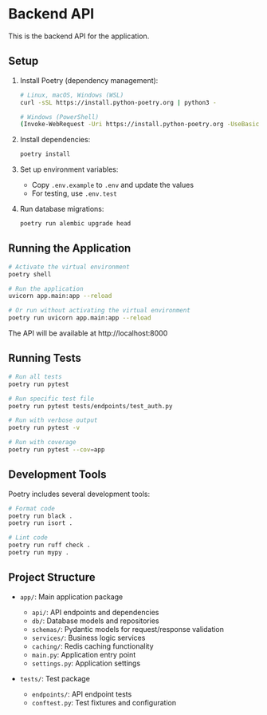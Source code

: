 # Backend API

This is the backend API for the application.

## Setup

1. Install Poetry (dependency management):
   ```bash
   # Linux, macOS, Windows (WSL)
   curl -sSL https://install.python-poetry.org | python3 -
   
   # Windows (PowerShell)
   (Invoke-WebRequest -Uri https://install.python-poetry.org -UseBasicParsing).Content | python -
   ```

2. Install dependencies:
   ```bash
   poetry install
   ```

3. Set up environment variables:
   - Copy `.env.example` to `.env` and update the values
   - For testing, use `.env.test`

4. Run database migrations:
   ```bash
   poetry run alembic upgrade head
   ```

## Running the Application

```bash
# Activate the virtual environment
poetry shell

# Run the application
uvicorn app.main:app --reload

# Or run without activating the virtual environment
poetry run uvicorn app.main:app --reload
```

The API will be available at http://localhost:8000

## Running Tests

```bash
# Run all tests
poetry run pytest

# Run specific test file
poetry run pytest tests/endpoints/test_auth.py

# Run with verbose output
poetry run pytest -v

# Run with coverage
poetry run pytest --cov=app
```

## Development Tools

Poetry includes several development tools:

```bash
# Format code
poetry run black .
poetry run isort .

# Lint code
poetry run ruff check .
poetry run mypy .
```

## Project Structure

- `app/`: Main application package
  - `api/`: API endpoints and dependencies
  - `db/`: Database models and repositories
  - `schemas/`: Pydantic models for request/response validation
  - `services/`: Business logic services
  - `caching/`: Redis caching functionality
  - `main.py`: Application entry point
  - `settings.py`: Application settings

- `tests/`: Test package
  - `endpoints/`: API endpoint tests
  - `conftest.py`: Test fixtures and configuration 